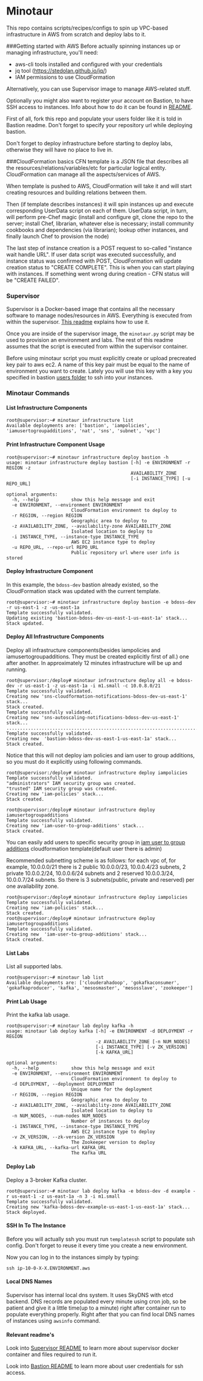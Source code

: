 Minotaur
========

This repo contains scripts/recipes/configs to spin up VPC-based infrastructure in AWS from scratch and deploy labs to it.

###Getting started with AWS
Before actually spinning instances up or managing infrastructure, you'll need:

- aws-cli tools installed and configured with your credentials
- jq tool (https://stedolan.github.io/jq/)
- IAM permissions to use CloudFormation

Alternatively, you can use Supervisor image to manage AWS-related stuff.

Optionally you might also want to register your account on Bastion, to have SSH access to instances. 
Info about how to do it can be found in [README](infrastructure/aws/bastion).

First of all, fork this repo and populate your users folder like it is told in Bastion readme. Don't forget to specify your repository url while deploying bastion.

Don't forget to deploy infrastructure before starting to deploy labs, otherwise they will have no place to live in.

###CloudFormation basics
CFN template is a JSON file that describes all the resources/relations/variables/etc for particular logical entity.
CloudFormation can manage all the aspects/services of AWS. 

When template is pushed to AWS, CloudFormation will take it and will start creating resources and building relations between them.

Then (if template describes instances) it will spin instances up and execute corresponding UserData script on each of them.
UserData script, in turn, will perform pre-Chef magic (install and configure git, clone the repo to the server; install Chef, librarian, whatever else is necessary; install community cookbooks and dependencies (via librarian); lookup other instances, and finally launch Chef to provision the node)

The last step of instance creation is a POST request to so-called "instance wait handle URL". 
If user data script was executed successfully, and instance status was confirmed with POST, CloudFormation will update creation status to "CREATE COMPLETE". 
This is when you can start playing with instances.
If something went wrong during creation - CFN status will be "CREATE FAILED".

### Supervisor

Supervisor is a Docker-based image that contains all the necessary software to manage nodes/resources in AWS. Everything is executed from within the supervisor. [This readme](supervisor/README.md) explains how to use it.

Once you are inside of the supervisor image, the `minotaur.py` script may be used to provision an environment and labs. The rest of this readme assumes that the script is executed from within the supervisor container.

Before using minotaur script you must explicitly create or upload precreated key pair to aws ec2. A name of this key pair must be equal to the name of environment you want to create. Lately you will use this key with a key you specified in bastion [users folder](infrastructure/aws/bastion/chef/data_bags/users) to ssh into your instances.

### Minotaur Commands

#### List Infrastructure Components
```
root@supervisor:~# minotaur infrastructure list
Available deployments are: ['bastion', 'iampolicies', 'iamusertogroupadditions', 'nat', 'sns', 'subnet', 'vpc']
```
#### Print Infrastructure Component Usage
```
root@supervisor:~# minotaur infrastructure deploy bastion -h
usage: minotaur infrastructure deploy bastion [-h] -e ENVIRONMENT -r REGION -z
                                              AVAILABILITY_ZONE
                                              [-i INSTANCE_TYPE] [-u REPO_URL]

optional arguments:
  -h, --help            show this help message and exit
  -e ENVIRONMENT, --environment ENVIRONMENT
                        CloudFormation environment to deploy to
  -r REGION, --region REGION
                        Geographic area to deploy to
  -z AVAILABILITY_ZONE, --availability-zone AVAILABILITY_ZONE
                        Isolated location to deploy to
  -i INSTANCE_TYPE, --instance-type INSTANCE_TYPE
                        AWS EC2 instance type to deploy
  -u REPO_URL, --repo-url REPO_URL
                        Public repository url where user info is stored
```

#### Deploy Infrastructure Component

In this example, the `bdoss-dev` bastion already existed, so the CloudFormation stack was updated with the current template.
```
root@supervisor:~# minotaur infrastructure deploy bastion -e bdoss-dev -r us-east-1 -z -us-east-1a
Template successfully validated.
Updating existing 'bastion-bdoss-dev-us-east-1-us-east-1a' stack...
Stack updated.
```

#### Deploy All Infrastructure Components
Deploy all infrastructure components(besides iampolicies and iamusertogroupadditions. They must be created explicitly first of all.) one after another. In approximately 12 minutes infrastructure will be up and running.
```
root@supervisor:/deploy# minotaur infrastructure deploy all -e bdoss-dev -r us-east-1 -z us-east-1a -i m1.small -c 10.0.8.0/21
Template successfully validated.
Creating new 'sns-cloudformation-notifications-bdoss-dev-us-east-1' stack...
Stack created.
Template successfully validated.
Creating new 'sns-autoscaling-notifications-bdoss-dev-us-east-1' stack...
........................................................................
Template successfully validated.
Creating new  'bastion-bdoss-dev-us-east-1-us-east-1a' stack...
Stack created.
```
Notice that this will not deploy iam policies and iam user to group additions, so you must do it explicitly using following commands.

```
root@supervisor:/deploy# minotaur infrastructure deploy iampolicies
Template successfully validated.
"administrators" IAM security group was created.
"trusted" IAM security group was created.
Creating new 'iam-policies' stack...
Stack created.
```
```
root@supervisor:/deploy# minotaur infrastructure deploy iamusertogroupadditions
Template successfully validated.
Creating new 'iam-user-to-group-additions' stack...
Stack created.
```
You can easily add users to specific security group in [iam user to group additions](infrastructure/aws/iamusertogroupadditions/aws/template.cfn) cloudformation template(default user there is admin)

Recommended subnetting scheme is as follows: for each vpc of, for example, 10.0.0.0/21 there is 2 public 10.0.0.0/23, 10.0.0.4/23 subnets, 2 private 10.0.0.2/24, 10.0.0.6/24 subnets and 2 reserved 10.0.0.3/24, 10.0.0.7/24 subnets. So there is 3 subnets(public, private and reserved) per one availability zone.
```
root@supervisor:/deploy# minotaur infrastructure deploy iampolicies
Template successfully validated.
Creating new 'iam-policies' stack...
Stack created.
root@supervisor:/deploy# minotaur infrastructure deploy iamusertogroupadditions
Template successfully validated.
Creating new  'iam-user-to-group-additions' stack...
Stack created.
```

#### List Labs
List all supported labs.
```
root@supervisor:~# minotaur lab list
Available deployments are: ['clouderahadoop', 'gokafkaconsumer', 'gokafkaproducer', 'kafka', 'mesosmaster', 'mesosslave', 'zookeeper']
```

#### Print Lab Usage
Print the kafka lab usage.
```
root@supervisor:~# minotaur lab deploy kafka -h
usage: minotaur lab deploy kafka [-h] -e ENVIRONMENT -d DEPLOYMENT -r REGION
                                 -z AVAILABILITY_ZONE [-n NUM_NODES]
                                 [-i INSTANCE_TYPE] [-v ZK_VERSION]
                                 [-k KAFKA_URL]

optional arguments:
  -h, --help            show this help message and exit
  -e ENVIRONMENT, --environment ENVIRONMENT
                        CloudFormation environment to deploy to
  -d DEPLOYMENT, --deployment DEPLOYMENT
                        Unique name for the deployment
  -r REGION, --region REGION
                        Geographic area to deploy to
  -z AVAILABILITY_ZONE, --availability-zone AVAILABILITY_ZONE
                        Isolated location to deploy to
  -n NUM_NODES, --num-nodes NUM_NODES
                        Number of instances to deploy
  -i INSTANCE_TYPE, --instance-type INSTANCE_TYPE
                        AWS EC2 instance type to deploy
  -v ZK_VERSION, --zk-version ZK_VERSION
                        The Zookeeper version to deploy
  -k KAFKA_URL, --kafka-url KAFKA_URL
                        The Kafka URL
```

#### Deploy Lab
Deploy a 3-broker Kafka cluster.
```
root@supervisor:~# minotaur lab deploy kafka -e bdoss-dev -d example -r us-east-1 -z us-east-1a -n 3 -i m1.small
Template successfully validated.
Creating new 'kafka-bdoss-dev-example-us-east-1-us-east-1a' stack...
Stack deployed.
```

#### SSH In To The Instance
Before you will actually ssh you must run `templatessh` script to populate ssh config. Don't forget to reuse it every time you create a new environment.

Now you can log in to the instances simply by typing:
```
ssh ip-10-0-X-X.ENVIRONMENT.aws
```

#### Local DNS Names
Supervisor has internal local dns system. It uses SkyDNS with etcd backend. DNS records are populated every minute using cron job, so be patient and give it a little time(up to a minute) right after container run to populate everything properly. Right after that you can find local DNS names of instances using `awsinfo` command.

#### Relevant readme's

Look into [Supervisor README](supervisor/README.md) to learn more about supervisor docker container and files required to run it.

Look into [Bastion README](infrastructure/aws/bastion/README.md) to learn more about user credentials for ssh access.